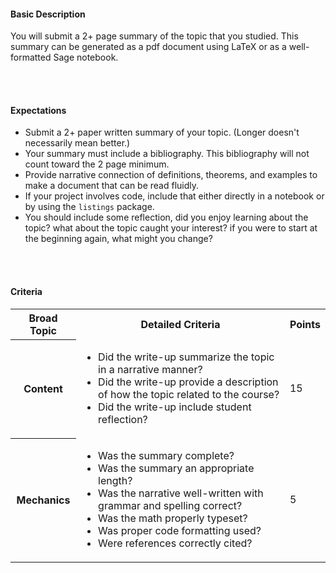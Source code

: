 

<link href="https://media.uwex.edu/app/droplets_v3/css/droplets.css" rel="stylesheet"/>
<script href="https://media.uwex.edu/app/droplets_v3/script/droplets.js" type="test/javascript">
</script>
<div id="uws-droplets-page" markdown="1">

<div class="callout warning">
    <h4>Basic Description</h4>
    You will submit a 2+ page summary of the topic that you studied. This summary can be generated as a pdf document using LaTeX or as a well-formatted Sage notebook.
</div>

<br><br>

<div class="callout info">
    <h4>Expectations</h4>
    <ul>
        <li>Submit a 2+ paper written summary of your topic. (Longer doesn't necessarily mean better.)</li>
        <li>Your summary must include a bibliography. This bibliography will not count toward the 2 page minimum.</li>
        <li>Provide narrative connection of definitions, theorems, and examples to make a document that can be read fluidly.</li>
        <li>If your project involves code, include that either directly in a notebook or by using the <code>listings</code> package.</li>
        <li>You should include some reflection, did you enjoy learning about the topic? what about the topic caught your interest? if you were to start at the beginning again, what might you change?</li>
    </ul>
</div>

<br><br>

<div class="callout success" markdown="1">
<h4>Criteria</h4>
<table>
    <tr>
        <th>Broad Topic</th>
        <th>Detailed Criteria</th>
        <th>Points</th>
    </tr>
    <tr>
        <th>Content</th>
        <td><ul>
            <li>Did the write-up summarize the topic in a narrative manner?</li>
            <li>Did the write-up provide a description of how the topic related to the course?</li>
            <li>Did the write-up include student reflection?</li>
        </ul></td>
        <td>15</td>
    </tr>
    <tr>
        <th>Mechanics</th>
        <td><ul>
            <li>Was the summary complete?</li>
            <li>Was the summary an appropriate length?</li>
            <li>Was the narrative well-written with grammar and spelling correct?</li>
            <li>Was the math properly typeset?</li>
            <li>Was proper code formatting used?</li>
            <li>Were references correctly cited?</li>
        </ul></td>
        <td>5</td>
    </tr>
</table>
</div>
</div>
